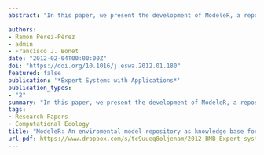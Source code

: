 ```yaml
---
abstract: "In this paper, we present the development of ModeleR, a repository of models accessible from the web, which enables the user to design, document, manage, and execute environmental models. The technique and features offered can be applied to any scientific context. Based on the development of its ontology, a metadata system has been established to document the modeling process. The set of models managed from ModeleR reflects the knowledge base of the experts of the system, allowing other experts to reuse, replicate, and delve deeper into the existing models in the repository. Different levels of integration have been included, from the conceptual description of the model to the process needed to execute a model from a remote server, acting as an execution engine through the use of workflow managers. In this paper, we present the problems encountered as well as the solutions reached on developing a prototype of ModeleR set up for ecosystem research and an environmental monitoring lab."

authors:
- Ramón Pérez-Pérez
- admin
- Francisco J. Bonet
date: "2012-02-04T00:00:00Z"
doi: "https://doi.org/10.1016/j.eswa.2012.01.180"
featured: false
publication: '*Expert Systems with Applications*'
publication_types:
- "2"
summary: "In this paper, we present the development of ModeleR, a repository of models accessible from the web, which enables the user to design, document, manage, and execute environmental models."
tags:
- Research Papers
- Computational Ecology
title: "ModeleR: An enviromental model repository as knowledge base for experts"
url_pdf: https://www.dropbox.com/s/tc9uueq8oljenam/2012_BMB_Expert_systems_with_applications.pdf?dl=1
---
```



